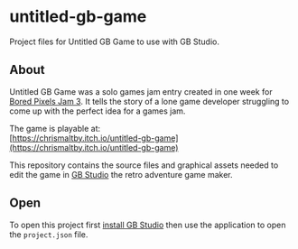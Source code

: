 # untitled-gb-game

Project files for Untitled GB Game to use with GB Studio.

## About

Untitled GB Game was a solo games jam entry created in one week for [Bored Pixels Jam 3](https://itch.io/jam/bored-pixels-jam-3). It tells the story of a lone game developer struggling to come up with the perfect idea for a games jam.

The game is playable at:  
[https://chrismaltby.itch.io/untitled-gb-game](https://chrismaltby.itch.io/untitled-gb-game)

This repository contains the source files and graphical assets needed to edit the game in [GB Studio](https://www.gbstudio.dev) the retro adventure game maker.

## Open

To open this project first [install GB Studio](https://www.gbstudio.dev/docs/installation/) then use the application to open the `project.json` file.

